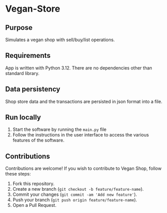 # Vegan-Store

## Purpose
Simulates a vegan shop with sell/buy/list operations.

## Requirements
App is written with Python 3.12. There are no dependencies other than standard library.

## Data persistency
Shop store data and the transactions are persisted in json format into a file. 

## Run locally
1. Start the software by running the `main.py` file
2. Follow the instructions in the user interface to access the various features of the software.

## Contributions
Contributions are welcome! If you wish to contribute to Vegan Shop, follow these steps:
1. Fork this repository.
2. Create a new branch (`git checkout -b feature/feature-name`).
3. Commit your changes (`git commit -am 'Add new feature'`).
4. Push your branch (`git push origin feature/feature-name`).
5. Open a Pull Request.
